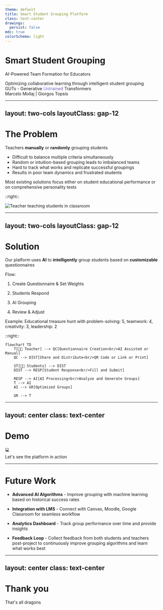 ```yaml
---
theme: default
title: Smart Student Grouping Platform
class: text-center
drawings:
  persist: false
mdc: true
colorSchema: light
---
```


<style>
.slidev-layout {
  background: white !important;
  color: black !important;
}
</style>

# Smart Student Grouping

AI-Powered Team Formation for Educators

<div class="pt-8 text-lg text-black opacity-75">
Optimizing collaborative learning through intelligent student grouping
</div>

<div class="pt-16 text-lg text-black font-semibold">
GUTs - Generative <span style="background: linear-gradient(135deg, #667eea 0%, #764ba2 100%); -webkit-background-clip: text; -webkit-text-fill-color: transparent; background-clip: text;">Untrained</span> Transformers
</div>

<div class="pt-4 text-base text-black">
Marcelo Mollaj | Giorgos Topsis
</div>

---
layout: two-cols
layoutClass: gap-12
---

# The Problem

Teachers **manually** or **randomly** grouping students

<div class="pt-8" />

- Difficult to balance multiple criteria simultaneously
- Random or intuition-based grouping leads to imbalanced teams
- Hard to track what works and replicate successful groupings
- Results in poor team dynamics and frustrated students

<div class="pt-8 text-sm opacity-75">
Most existing solutions focus either on student educational performance or on comprehensive personality tests
</div>

::right::

<div class="pt-8">
<img src="https://images.unsplash.com/photo-1577896851231-70ef18881754?q=80&w=2070" class="rounded-lg shadow-lg" alt="Teacher teaching students in classroom" />
</div>

---
layout: two-cols
layoutClass: gap-12
---

# Solution

Our platform uses **AI** to **intelligently** group students based on **customizable** questionnaires

<div class="pt-8" />

Flow:

1. Create Questionnaire & Set Weights

2. Students Respond

3. AI Grouping

4. Review & Adjust

<div class="pt-8 text-sm opacity-75">
Example: Educational treasure hunt with problem-solving: 5, teamwork: 4, creativity: 3, leadership: 2
</div>

::right::

<div class="pt-8">

```mermaid {scale: 0.6}
flowchart TD
    T[👩‍🏫 Teacher] --> QC[Questionnaire Creation<br/>AI Assisted or Manual]
    QC --> DIST[Share and Distribute<br/>QR Code or Link or Print]
   
    ST[👨‍🎓 Students] --> DIST
    DIST --> RESP[Student Response<br/>Fill and Submit]
   
    RESP --> AI[AI Processing<br/>Analyze and Generate Groups]
    T --> AI
    AI --> GR[Optimized Groups]
   
    GR --> T
```

</div>

---
layout: center
class: text-center
---

# Demo

<div class="text-6xl my-8">
💻
</div>

<div class="text-xl">
Let's see the platform in action
</div>

---

# Future Work

<div class="pt-8" />

- **Advanced AI Algorithms** - Improve grouping with machine learning based on historical success rates

- **Integration with LMS** - Connect with Canvas, Moodle, Google Classroom for seamless workflow

- **Analytics Dashboard** - Track group performance over time and provide insights

- **Feedback Loop** - Collect feedback from both students and teachers post-project to continuously improve grouping algorithms and learn what works best

---
layout: center
class: text-center
---

# Thank you

<div class="pt-8" />

<div class="text-2xl">
That's all dragons
</div>